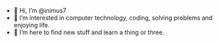 - 👋 Hi, I’m @inimus7
- 👀 I’m interested in computer technology, coding, solving problems and enjoying life.
- 💞️ I’m here to find new stuff and learn a thing or three.
<!---
inimus7/inimus7 is a ✨ special ✨ repository because its `README.md` (this file) appears on your GitHub profile.
You can click the Preview link to take a look at your changes.
--->
